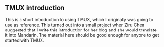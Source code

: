 ## TMUX introduction

This is a short introduction to using TMUX, which I originally was going to use as reference. This turned out into a small project when Ziru Chen suggested that I write this introduction for her blog and she would translate it into Mandarin.
The material here should be good enough for anyone to get started with TMUX. 

